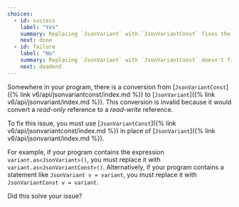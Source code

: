 ```yaml
---
choices:
  - id: success
    label: "Yes"
    summary: Replacing `JsonVariant` with `JsonVariantConst` fixes the issue
    next: done
  - id: failure
    label: "No"
    summary: Replacing `JsonVariant` with `JsonVariantConst` doesn't fix the issue
    next: deadend
---
```


Somewhere in your program, there is a conversion from [`JsonVariantConst`]({% link v6/api/jsonvariantconst/index.md %}) to [`JsonVariant`]({% link v6/api/jsonvariant/index.md %}). This conversion is invalid because it would convert a *read-only* reference to a *read-write* reference.

To fix this issue, you must use [`JsonVariantConst`]({% link v6/api/jsonvariantconst/index.md %}) in place of [`JsonVariant`]({% link v6/api/jsonvariant/index.md %}).

For example, if your program contains the expression `variant.as<JsonVariant>()`, you must replace it with `variant.as<JsonVariantConst>()`. Alternatively, if your program contains a statement like `JsonVariant v = variant`, you must replace it with `JsonVariantConst v = variant`.

Did this solve your issue?